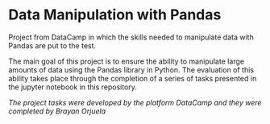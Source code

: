 # Data Manipulation with Pandas
Project from DataCamp in which the skills needed to manipulate data with Pandas are put to the test.

The main goal of this project is to ensure the ability to manipulate large amounts of data using the Pandas library in Python. The evaluation of this ability takes place through the completion of a series of tasks presented in the jupyter notebook in this repository.

_The project tasks were developed by the platform DataCamp and they were completed by Brayan Orjuela_
